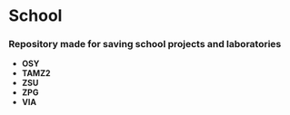 # School
### Repository made for saving school projects and laboratories
- **OSY**
- **TAMZ2**
- **ZSU**
- **ZPG**
- **VIA**
